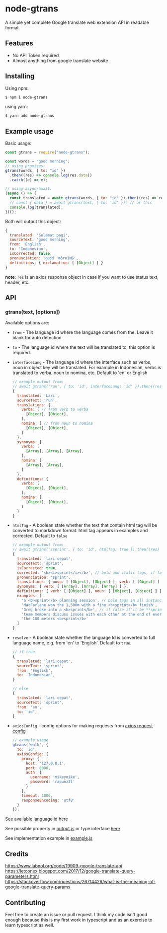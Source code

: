 # node-gtrans

A simple yet complete Google translate web extension API in readable format

## Features

- No API Token required
- Almost anything from google translate website

## Installing

Using npm:

```bash
$ npm i node-gtrans
```

using yarn:

```bash
$ yarn add node-gtrans
```

## Example usage

Basic usage:

```js
const gtrans = require("node-gtrans");

const words = "good morning";
// using promises:
gtrans(words, { to: "id" })
  .then((res) => console.log(res.data))
  .catch((e) => e);

// using async/await:
(async () => {
  const translated = await gtrans(words, { to: "id" }).then((res) => res.data);
  // const { data } = await gtrans(text, { to: 'id' }); // or this
  console.log(translated);
})();
```

Both will output this object:

```js
{
  translated: 'Selamat pagi',
  sourceText: 'good morning',
  from: 'English',
  to: 'Indonesian',
  isCorrected: false,
  pronunciation: 'ɡo͝od ˈmôrniNG',
  definitions: { exclamation: [ [Object] ] }
}
```

**note**: `res` is an axios response object in case if you want to use status text, header, etc.

## API

### **gtrans(text, [options])**

Available options are:

- `from` - The language id where the language comes from the. Leave it blank for auto detection
- `to` - The language id where the text will be translated to, this option is required.
- `interfaceLang` - The language id where the interface such as verbs, noun in object key will be translated. For example
  in Indonesian, verbs is translated to verba, noun to nomina, etc. Default to 'en' or English

  ```js
  // example output from:
  // await gtrans('run', { to: 'id', interfaceLang: 'id' }).then((res) => res.data);
  {
    translated: 'Lari',
    sourceText: 'run',
    translations: {
      verba: [ // from verb to verba
        [Object], [Object],
      ],
      nomina: [ // from noun to nomina
        [Object], [Object],
      ]
    },
    synonyms: {
      verba: [
        [Array], [Array], [Array],
      ],
      nomina: [
        [Array], [Array],
      ]
    },
    definitions: {
      verba: [
        [Object], [Object],
      ],
      nomina: [
        [Object], [Object],
      ]
    }
  }
  ```

- `htmlTag` - A boolean state whether the text that contain html tag will be converted to markdown format.
  html tag appears in examples and corrected. Default to `false`

  ```js
  // example output from:
  // await gtrans('ssprint', { to: 'id', htmlTag: true }).then((res) => res.data);
  {
    translated: 'lari cepat',
    sourceText: 'sprint',
    isCorrected: true,
    corrected: '<b><i>sprint</i></b>', // bold and italic tags, if false it'll be ***sprint***
    pronunciation: 'sprint',
    translations: { noun: [ [Object], [Object] ], verb: [ [Object] ] },
    synonyms: { verb: [ [Array], [Array], [Array] ] },
    definitions: { verb: [ [Object] ], noun: [ [Object], [Object] ] },
    examples: [
      'a <b>sprint</b> planning session', // bold tags in all instances of examples list
      'MacFarlane won the 1,500m with a fine <b>sprint</b> finish',
      'Greg broke into a <b>sprint</b>', // if false it'll be **sprint**
      'team members discuss issues with each other at the end of every <b>sprint</b>',
      'the 100 meters <b>sprint</b>'
    ]
  }
  ```

- `resolve` - A boolean state whether the language Id is converted to full language name, e.g. from 'en' to 'English'.
  Default to `true`.

  ```js
  // if true
  {
    translated: 'lari cepat',
    sourceText: 'sprint',
    from: 'English',
    to: 'Indonesian',
  }

  // else
  {
    translated: 'lari cepat',
    sourceText: 'sprint',
    from: 'en',
    to: 'id',
  }
  ```

- `axiosConfig` - config options for making requests from [axios request config](https://github.com/axios/axios#request-config)
  ```js
  // example usage
  gtrans('walk', {
    to: 'id',
    axiosConfig: {
      proxy: {
        host: '127.0.0.1',
        port: 8000,
        auth: {
          username: 'mikeymike',
          password: 'rapunz3l'
        }
      },
      timeout: 1000,
      responseEncoding: 'utf8'
    }
  });
  ```

See available language id [here](https://cloud.google.com/translate/docs/languages)

See possible property in [output.js](https://github.com/Cudiph/node-gtrans/blob/master/example/output.js)
or type interface [here](https://github.com/Cudiph/node-gtrans/blob/master/src/index.ts#L29)

See implementation example in [example.js](https://github.com/Cudiph/node-gtrans/blob/master/example/example.js)

## Credits

https://www.labnol.org/code/19909-google-translate-api  
https://letconex.blogspot.com/2017/12/google-translate-query-parameters.html  
https://stackoverflow.com/questions/26714426/what-is-the-meaning-of-google-translate-query-params

## Contributing

Feel free to create an issue or pull request. I think my code isn't good enough
because this is my first work in typescript and as an exercise to learn typescript as well.
